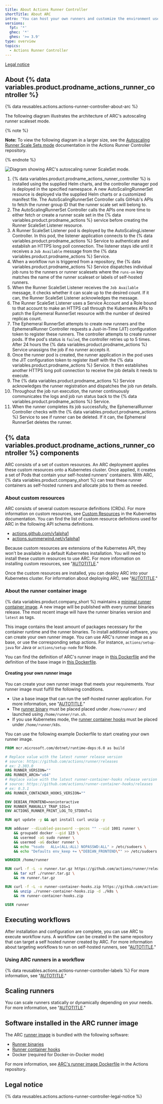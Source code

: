 ```yaml
---
title: About Actions Runner Controller
shortTitle: About ARC
intro: 'You can host your own runners and customize the environment used to run jobs in your {% data variables.product.prodname_actions %} workflows.'
versions:
  fpt: '*'
  ghec: '*'
  ghes: '>= 3.9'
type: overview
topics:
  - Actions Runner Controller
---
```


[Legal notice](#legal-notice)

## About {% data variables.product.prodname_actions_runner_controller %}

{% data reusables.actions.actions-runner-controller-about-arc %}

The following diagram illustrates the architecture of ARC's autoscaling runner scaleset mode.

{% note %}

**Note:** To view the following diagram in a larger size, see the [Autoscaling Runner Scale Sets mode](https://github.com/actions/actions-runner-controller/blob/master/docs/preview/gha-runner-scale-set-controller/README.md#how-it-works) documentation in the Actions Runner Controller repository.

{% endnote %}

![Diagram showing ARC's autoscaling runner ScaleSet mode.](/assets/images/help/actions/arc-diagram.png)

<!-- The numbers in the ordered list below correspond to numbers in the above diagram, which is why we use explicit numbering here. -->

1. {% data variables.product.prodname_actions_runner_controller %} is installed using the supplied Helm charts, and the controller manager pod is deployed in the specified namespace. A new AutoScalingRunnerSet resource is deployed via the supplied Helm charts or a customized manifest file. The AutoScalingRunnerSet Controller calls GitHub's APIs to fetch the runner group ID that the runner scale set will belong to.
1. The AutoScalingRunnerSet Controller calls the APIs one more time to either fetch or create a runner scale set in the {% data variables.product.prodname_actions %} service before creating the Runner ScaleSet Listener resource.
1. A Runner ScaleSet Listener pod is deployed by the AutoScalingListener Controller. In this pod, the listener application connects to the {% data variables.product.prodname_actions %} Service to authenticate and establish an HTTPS long poll connection. The listener stays idle until it receives a `Job Available` message from the {% data variables.product.prodname_actions %} Service.
1. When a workflow run is triggered from a repository, the {% data variables.product.prodname_actions %} Service dispatches individual job runs to the runners or runner scalesets where the `runs-on` key matches the name of the runner scaleset or labels of self-hosted runners.
1. When the Runner ScaleSet Listener receives the `Job Available` message, it checks whether it can scale up to the desired count. If it can, the Runner ScaleSet Listener acknowledges the message.
1. The Runner ScaleSet Listener uses a Service Account and a Role bound to that account to make an HTTPS call through the Kubernetes APIs to patch the Ephemeral RunnerSet resource with the number of desired replicas count.
1. The Ephemeral RunnerSet attempts to create new runners and the EphemeralRunner Controller requests a Just-in-Time (JIT) configuration token to register these runners. The controller attempts to create runner pods. If the pod's status is `failed`, the controller retries up to 5 times. After 24 hours the {% data variables.product.prodname_actions %} Service unassigns the job if no runner accepts it.
1. Once the runner pod is created, the runner application in the pod uses the JIT configuration token to register itself with the {% data variables.product.prodname_actions %} Service. It then establishes another HTTPS long poll connection to receive the job details it needs to execute.
1. The {% data variables.product.prodname_actions %} Service acknowledges the runner registration and dispatches the job run details.
1. Throughout the job run execution, the runner continuously communicates the logs and job run status back to the {% data variables.product.prodname_actions %} Service.
1. When the runner completes its job successfully, the EphemeralRunner Controller checks with the {% data variables.product.prodname_actions %} Service to see if runner can be deleted. If it can, the Ephemeral RunnerSet deletes the runner.

## {% data variables.product.prodname_actions_runner_controller %} components

ARC consists of a set of custom resources. An ARC deployment applies these custom resources onto a Kubernetes cluster. Once applied, it creates a set of Pods that contain your self-hosted runners' containers. With ARC, {% data variables.product.company_short %} can treat these runner containers as self-hosted runners and allocate jobs to them as needed.

### About custom resources

ARC consists of several custom resource definitions (CRDs). For more information on custom resources, see [Custom Resources](https://kubernetes.io/docs/concepts/extend-kubernetes/api-extension/custom-resources/) in the Kubernetes documentation. You can find the list of custom resource definitions used for ARC in the following API schema definitions.

- [actions.github.com/v1alpha1](https://pkg.go.dev/github.com/actions/actions-runner-controller/apis/actions.github.com/v1alpha1)
- [actions.summerwind.net/v1alpha1](https://pkg.go.dev/github.com/actions/actions-runner-controller/apis/actions.summerwind.net/v1alpha1)

Because custom resources are extensions of the Kubernetes API, they won't be available in a default Kubernetes installation. You will need to install these custom resources to use ARC. For more information on installing custom resources, see "[AUTOTITLE](/actions/hosting-your-own-runners/managing-self-hosted-runners-with-actions-runner-controller/quickstart-for-actions-runner-controller)."

Once the custom resources are installed, you can deploy ARC into your Kubernetes cluster. For information about deploying ARC, see "[AUTOTITLE](/actions/hosting-your-own-runners/managing-self-hosted-runners-with-actions-runner-controller/deploying-runner-scale-sets-with-actions-runner-controller)."

### About the runner container image

{% data variables.product.company_short %} maintains a [minimal runner container image](https://github.com/actions/runner/pkgs/container/actions-runner). A new image will be published with every runner binaries release. The most recent image will have the runner binaries version and `latest` as tags.

This image contains the least amount of packages necessary for the container runtime and the runner binaries. To install additional software, you can create your own runner image. You can use ARC's runner image as a base, or use the corresponding setup actions. For instance, `actions/setup-java` for Java or `actions/setup-node` for Node.

You can find the definition of ARC's runner image in [this Dockerfile](https://github.com/actions/runner/blob/main/images/Dockerfile) and the definition of the base image in [this Dockerfile](https://github.com/dotnet/dotnet-docker/blob/main/src/runtime-deps/6.0/bullseye-slim/amd64/Dockerfile).

#### Creating your own runner image

You can create your own runner image that meets your requirements. Your runner image must fulfill the following conditions.

- Use a base image that can run the self-hosted runner application. For more information, see "[AUTOTITLE](/actions/hosting-your-own-runners/managing-self-hosted-runners/about-self-hosted-runners)."
- The [runner binary](https://github.com/actions/runner/releases) must be placed placed under `/home/runner/` and launched using `/home/runner/run.sh`.
- If you use Kubernetes mode, the [runner container hooks](https://github.com/actions/runner-container-hooks/releases) must be placed under `/home/runner/k8s`.

You can use the following example Dockerfile to start creating your own runner image.

```Dockerfile copy
FROM mcr.microsoft.com/dotnet/runtime-deps:6.0 as build

# Replace value with the latest runner release version
# source: https://github.com/actions/runner/releases
# ex: 2.303.0
ARG RUNNER_VERSION=""
ARG RUNNER_ARCH="x64"
# Replace value with the latest runner-container-hooks release version
# source: https://github.com/actions/runner-container-hooks/releases
# ex: 0.3.1
ARG RUNNER_CONTAINER_HOOKS_VERSION=""

ENV DEBIAN_FRONTEND=noninteractive
ENV RUNNER_MANUALLY_TRAP_SIG=1
ENV ACTIONS_RUNNER_PRINT_LOG_TO_STDOUT=1

RUN apt update -y && apt install curl unzip -y

RUN adduser --disabled-password --gecos "" --uid 1001 runner \
    && groupadd docker --gid 123 \
    && usermod -aG sudo runner \
    && usermod -aG docker runner \
    && echo "%sudo   ALL=(ALL:ALL) NOPASSWD:ALL" > /etc/sudoers \
    && echo "Defaults env_keep += \"DEBIAN_FRONTEND\"" >> /etc/sudoers

WORKDIR /home/runner

RUN curl -f -L -o runner.tar.gz https://github.com/actions/runner/releases/download/v${RUNNER_VERSION}/actions-runner-linux-${RUNNER_ARCH}-${RUNNER_VERSION}.tar.gz \
    && tar xzf ./runner.tar.gz \
    && rm runner.tar.gz

RUN curl -f -L -o runner-container-hooks.zip https://github.com/actions/runner-container-hooks/releases/download/v${RUNNER_CONTAINER_HOOKS_VERSION}/actions-runner-hooks-k8s-${RUNNER_CONTAINER_HOOKS_VERSION}.zip \
    && unzip ./runner-container-hooks.zip -d ./k8s \
    && rm runner-container-hooks.zip

USER runner
```

## Executing workflows

After installation and configuration are complete, you can use ARC to execute workflow runs. A workflow can be created in the same repository that can target a self hosted runner created by ARC. For more information about targeting workflows to run on self-hosted runners, see "[AUTOTITLE](/actions/hosting-your-own-runners/managing-self-hosted-runners/using-self-hosted-runners-in-a-workflow)."

### Using ARC runners in a workflow

{% data reusables.actions.actions-runner-controller-labels %} For more information, see "[AUTOTITLE](/actions/hosting-your-own-runners/managing-self-hosted-runners-with-actions-runner-controller/using-actions-runner-controller-runners-in-a-workflow)."

## Scaling runners

You can scale runners statically or dynamically depending on your needs. For more information, see "[AUTOTITLE](/actions/hosting-your-own-runners/managing-self-hosted-runners-with-actions-runner-controller/deploying-runner-scale-sets-with-actions-runner-controller#scaling-runners)."

## Software installed in the ARC runner image

The ARC [runner image](https://github.com/actions/runner/pkgs/container/actions-runner) is bundled with the following software:

- [Runner binaries](https://github.com/actions/runner)
- [Runner container hooks](https://github.com/actions/runner-container-hooks)
- Docker (required for Docker-in-Docker mode)

For more information, see [ARC's runner image Dockerfile](https://github.com/actions/runner/blob/main/images/Dockerfile) in the Actions repository.

## Legal notice

{% data reusables.actions.actions-runner-controller-legal-notice %}
